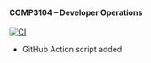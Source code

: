 #### COMP3104 – Developer Operations

[![CI](https://github.com/kmg0695/COMP3104/actions/workflows/cicd.yml/badge.svg)](https://github.com/kmg0695/COMP3104/actions/workflows/cicd.yml)

- GitHub Action script added